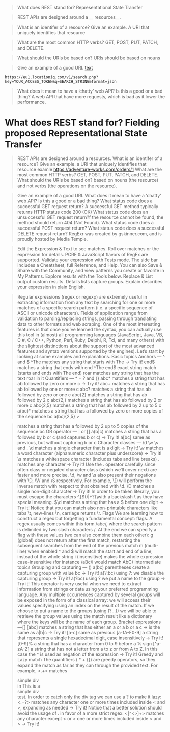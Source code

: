
> What does REST stand for?
Representational State Transfer

> REST APIs are designed around a __ resources__.

> What is an identifer of a resource? Give an example.
A URI that uniquely identifies that resource

> What are the most common HTTP verbs?
GET, POST, PUT, PATCH, and DELETE.

> What should the URIs be based on?
URIs should be based on nouns

> Give an example of a good URI.
> [text](https://eu1.locationiq.com/v1/search.php?key=YOUR_ACCESS_TOKEN&q=SEARCH_STRING&format=json)
> 
`https://eu1.locationiq.com/v1/search.php?key=YOUR_ACCESS_TOKEN&q=SEARCH_STRING&format=json`

> What does it mean to have a ‘chatty’ web API? Is this a good or a bad thing?
A web API that have more requests, which is bad as it lower the performance.

# What does REST stand for? Fielding proposed Representational State Transfer



>REST APIs are designed around a resources.
What is an identifer of a resource? Give an example. a URI that uniquely identifies that resource
examle https://adventure-works.com/orders/1
What are the most common HTTP verbs? GET, POST, PUT, PATCH, and DELETE. What should the URIs be based on?
based on nouns (the resource) and not verbs (the operations on the resource).

> Give an example of a good URI.
What does it mean to have a ‘chatty’ web API? Is this a good or a bad thing? What status code does a successful GET request return? A successful GET method typically returns HTTP status code 200 (OK) What status code does an unsuccessful GET request return?f the resource cannot be found, the method should return 404 (Not Found). What status code does a successful POST request return? What status code does a successful DELETE request return?
RegExr was created by gskinner.com, and is proudly hosted by Media Temple.

> Edit the Expression & Text to see matches. Roll over matches or the expression for details. PCRE & JavaScript flavors of RegEx are supported. Validate your expression with Tests mode.
The side bar includes a Cheatsheet, full Reference, and Help. You can also Save & Share with the Community, and view patterns you create or favorite in My Patterns.
Explore results with the Tools below. Replace & List output custom results. Details lists capture groups. Explain describes your expression in plain English.

> Regular expressions (regex or regexp) are extremely useful in extracting information from any text by searching for one or more matches of a specific search pattern (i.e. a specific sequence of ASCII or unicode characters). Fields of application range from validation to parsing/replacing strings, passing through translating data to other formats and web scraping. One of the most interesting features is that once you’ve learned the syntax, you can actually use this tool in (almost) all programming languages ​​(JavaScript, Java, VB, C #, C / C++, Python, Perl, Ruby, Delphi, R, Tcl, and many others) with the slightest distinctions about the support of the most advanced features and syntax versions supported by the engines). Let’s start by looking at some examples and explanations. Basic topics Anchors — ^ and $ ^The matches any string that starts with The -> Try it! end$ matches a string that ends with end ^The end$ exact string match (starts and ends with The end) roar matches any string that has the text roar in it Quantifiers — * + ? and {} abc* matches a string that has ab followed by zero or more c -> Try it! abc+ matches a string that has ab followed by one or more c abc? matches a string that has ab followed by zero or one c abc{2} matches a string that has ab followed by 2 c abc{2,} matches a string that has ab followed by 2 or more c abc{2,5} matches a string that has ab followed by 2 up to 5 c a(bc)* matches a string that has a followed by zero or more copies of the sequence bc a(bc){2,5} >

> matches a string that has a followed by 2 up to 5 copies of the sequence bc OR operator — | or [] a(b|c) matches a string that has a followed by b or c (and captures b or c) -> Try it! a[bc] same as previous, but without capturing b or c Character classes — \d \w \s and . \d matches a single character that is a digit -> Try it! \w matches a word character (alphanumeric character plus underscore) -> Try it! \s matches a whitespace character (includes tabs and line breaks) . matches any character -> Try it! Use the . operator carefully since often class or negated character class (which we’ll cover next) are faster and more precise. \d, \w and \s also present their negations with \D, \W and \S respectively. For example, \D will perform the inverse match with respect to that obtained with \d. \D matches a single non-digit character -> Try it! In order to be taken literally, you must escape the characters ^.[$()|+?{\with a backslash \ as they have special meaning. $\d matches a string that has a $ before one digit -> Try it! Notice that you can match also non-printable characters like tabs \t, new-lines \n, carriage returns \r. Flags We are learning how to construct a regex but forgetting a fundamental concept: flags. A regex usually comes within this form /abc/, where the search pattern is delimited by two slash characters /. At the end we can specify a flag with these values (we can also combine them each other): g (global) does not return after the first match, restarting the subsequent searches from the end of the previous match m (multi-line) when enabled ^ and $ will match the start and end of a line, instead of the whole string i (insensitive) makes the whole expression case-insensitive (for instance /aBc/i would match AbC) Intermediate topics Grouping and capturing — () a(bc) parentheses create a capturing group with value bc -> Try it! a(?:bc) using ?: we disable the capturing group -> Try it! a(?bc) using ? we put a name to the group -> Try it! This operator is very useful when we need to extract information from strings or data using your preferred programming language. Any multiple occurrences captured by several groups will be exposed in the form of a classical array: we will access their values specifying using an index on the result of the match. If we choose to put a name to the groups (using (?...)) we will be able to retrieve the group values using the match result like a dictionary where the keys will be the name of each group. Bracket expressions — [] [abc] matches a string that has either an a or a b or a c -> is the same as a|b|c -> Try it! [a-c] same as previous [a-fA-F0-9] a string that represents a single hexadecimal digit, case insensitively -> Try it! [0-9]% a string that has a character from 0 to 9 before a % sign [^a-zA-Z] a string that has not a letter from a to z or from A to Z. In this case the ^ is used as negation of the expression -> Try it! Greedy and Lazy match The quantifiers ( * + {}) are greedy operators, so they expand the match as far as they can through the provided text. For example, <.+> matches <div>simple div</div> in This is a <div> simple div</div> test. In order to catch only the div tag we can use a ? to make it lazy: <.+?> matches any character one or more times included inside < and >, expanding as needed -> Try it! Notice that a better solution should avoid the usage of . in favor of a more strict regex: <[^<>]+> matches any character except < or > one or more times included inside < and > -> Try it!